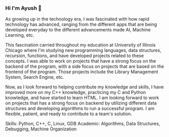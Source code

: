 ### Hi I'm Ayush 👋

As growing up in the technology era, I was fascinated with how rapid technology has advanced, ranging from the different apps that are being developed everyday to the different advancements made AI, Machine Learning, etc.

This fascination carried throughout my education at University of Illinois Chicago where I'm studying new programming languages, data structures, recursion, functions, and have developed projects related to these concepts. I was able to work on projects that have a strong focus on the backend of the program, with a side focus on projects that are based on the frontend of the program. Those projects include the Library Management System, Search Engine, etc. 

Now, as I look forward to helping contribute my knowledge and skills, I have improved more on my C++ knowledge, practicing my C and Python knowledge, and have started to learn HTML. I am looking forward to work on projects that has a strong focus on backend by utilizing different data structures and developing algorithms to run a successful program. I am flexible, patient, and ready to contribute to a team's solution.

Skills: Python, C++, C, Linux, GDB
Academic: Algorithms, Data Structures, Debugging, Machine Organization
